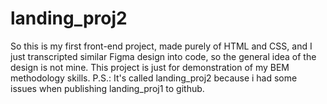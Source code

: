 ﻿# landing_proj2
So this is my first front-end project, made purely of HTML and CSS, and I just transcripted similar Figma design into code, so the general idea of the design is not mine. This project is just for demonstration of my BEM methodology skills.
P.S.: It's called landing_proj2 because i had some issues when publishing landing_proj1 to github.
